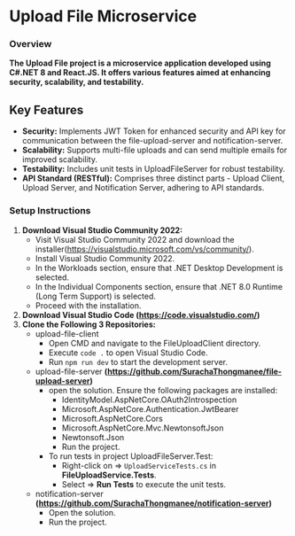 # Upload File Microservice
### Overview
**The Upload File project is a microservice application developed using C#.NET 8 and React.JS. It offers various features aimed at enhancing security, scalability, and testability.**

## Key Features
* **Security:** Implements JWT Token for enhanced security and API key for communication between the file-upload-server and notification-server.
* **Scalability:** Supports multi-file uploads and can send multiple emails for improved scalability.
* **Testability:** Includes unit tests in UploadFileServer for robust testability.
* **API Standard (RESTful):** Comprises three distinct parts - Upload Client, Upload Server, and Notification Server, adhering to API standards.

### Setup Instructions
1. **Download Visual Studio Community 2022:**
   - Visit Visual Studio Community 2022 and download the installer(https://visualstudio.microsoft.com/vs/community/).
   - Install Visual Studio Community 2022.
   - In the Workloads section, ensure that .NET Desktop Development is selected.
   - In the Individual Components section, ensure that .NET 8.0 Runtime (Long Term Support) is selected.
   - Proceed with the installation.
2. **Download Visual Studio Code (https://code.visualstudio.com/)**
3. **Clone the Following 3 Repositories:**
   * upload-file-client
     * Open CMD and navigate to the FileUploadClient directory.
     * Execute `code .` to open Visual Studio Code.
     * Run `npm run dev` to start the development server.
   * upload-file-server **(https://github.com/SurachaThongmanee/file-upload-server)**
     * open the solution. Ensure the following packages are installed:
       * IdentityModel.AspNetCore.OAuth2Introspection
       * Microsoft.AspNetCore.Authentication.JwtBearer
       * Microsoft.AspNetCore.Cors
       * Microsoft.AspNetCore.Mvc.NewtonsoftJson
       * Newtonsoft.Json
       * Run the project.
     * To run tests in project UploadFileServer.Test:
       * Right-click on => `UploadServiceTests.cs` in **FileUploadService.Tests**.
       * Select => **Run Tests** to execute the unit tests.
   * notification-server **(https://github.com/SurachaThongmanee/notification-server)**
     * Open the solution.
     * Run the project.
